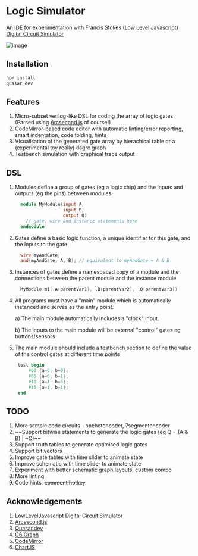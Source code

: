 # Logic Simulator

An IDE for experimentation with Francis Stokes ([Low Level Javascript](https://www.youtube.com/c/LowLevelJavaScript/featured)) [Digital Circuit Simulator](https://github.com/LowLevelJavaScript/Digital-Logic-Simulator)

![image](https://user-images.githubusercontent.com/4541024/88268260-45b28480-cd26-11ea-8cfc-63bb8d2abe16.png)

## Installation

```bash
npm install
quasar dev
```

## Features

1. Micro-subset verilog-like DSL for coding the array of logic gates (Parsed using [Arcsecond.js](https://github.com/francisrstokes/arcsecond) of course!)
2. CodeMirror-based code editor with automatic linting/error reporting, smart indentation, code folding, hints
3. Visualisation of the generated gate array by hierachical table or a (experimental toy really) dagre graph
4. Testbench simulation with graphical trace output

## DSL

1. Modules define a group of gates (eg a logic chip) and the inputs and outputs (eg the pins) between modules

   ```verilog
     module MyModule(input A,
                     input B,
                     output Q)
       // gate, wire and instance statements here
     endmodule
   ```

2. Gates define a basic logic function, a unique identifier for this gate, and the inputs to the gate

   ```verilog
     wire myAndGate;
     and(myAndGate, A, B); // equivalent to myAndGate = A & B
   ```

3. Instances of gates define a namespaced copy of a module and the connections between the parent module and the instance module

   ```verilog
     MyModule m1(.A(parentVar1), .B(parentVar2), .Q(parentVar3))
   ```

4. All programs must have a "main" module which is automatically instanced and serves as the entry point.


    a) The main module automatically includes a "clock" input.

    b) The inputs to the main module will be external "control" gates eg buttons/sensors

5. The main module should include a testbench section to define the value of the control gates at different time points

   ```verilog
    test begin
        #00 {a=0, b=0};
        #05 {a=0, b=1};
        #10 {a=1, b=0};
        #15 {a=1, b=1};
    end
   ```

## TODO

1. More sample code circuits - ~~onehotencoder~~, ~~7segmentencoder~~
2. ~~Support bitwise statements to generate the logic gates (eg Q = (A & B) | ~C)~~
3. Support truth tables to generate optimised logic gates
4. Support bit vectors
5. Improve gate tables with time slider to animate state
6. Improve schematic with time slider to animate state
7. Experiment with better schematic graph layouts, custom combo
8. More linting
9. Code hints, ~~comment hotkey~~

## Acknowledgements

1. [LowLevelJavascript Digital Circuit Simulator](https://www.youtube.com/c/LowLevelJavaScript)
2. [Arcsecond.js](https://github.com/francisrstokes/arcsecond)
3. [Quasar.dev](https://quasar.dev/)
4. [G6 Graph](https://g6.antv.vision/en/)
5. [CodeMirror](https://codemirror.net/)
6. [ChartJS](https://www.chartjs.org/)
